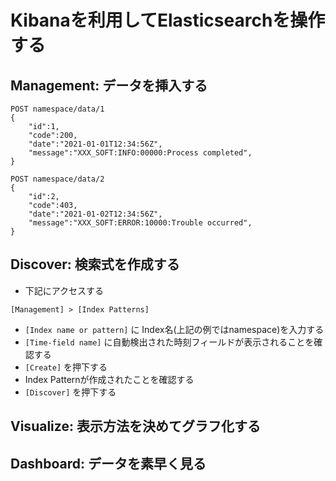 # Kibanaを利用してElasticsearchを操作する

## Management: データを挿入する

~~~
POST namespace/data/1
{
    "id":1,
    "code":200,
    "date":"2021-01-01T12:34:56Z",
    "message":"XXX_SOFT:INFO:00000:Process completed",
}

POST namespace/data/2
{
    "id":2,
    "code":403,
    "date":"2021-01-02T12:34:56Z",
    "message":"XXX_SOFT:ERROR:10000:Trouble occurred",
}
~~~

## Discover: 検索式を作成する

* 下記にアクセスする

~~~
[Management] > [Index Patterns]
~~~

* `[Index name or pattern]` に Index名(上記の例ではnamespace)を入力する
* `[Time-field name]` に自動検出された時刻フィールドが表示されることを確認する
* `[Create]` を押下する
* Index Patternが作成されたことを確認する
* `[Discover]` を押下する


## Visualize: 表示方法を決めてグラフ化する

## Dashboard: データを素早く見る
